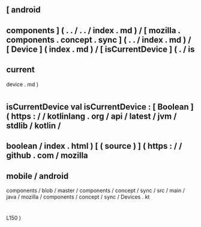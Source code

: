 [
android
-
components
]
(
.
.
/
.
.
/
index
.
md
)
/
[
mozilla
.
components
.
concept
.
sync
]
(
.
.
/
index
.
md
)
/
[
Device
]
(
index
.
md
)
/
[
isCurrentDevice
]
(
.
/
is
-
current
-
device
.
md
)
#
isCurrentDevice
val
isCurrentDevice
:
[
Boolean
]
(
https
:
/
/
kotlinlang
.
org
/
api
/
latest
/
jvm
/
stdlib
/
kotlin
/
-
boolean
/
index
.
html
)
[
(
source
)
]
(
https
:
/
/
github
.
com
/
mozilla
-
mobile
/
android
-
components
/
blob
/
master
/
components
/
concept
/
sync
/
src
/
main
/
java
/
mozilla
/
components
/
concept
/
sync
/
Devices
.
kt
#
L150
)
